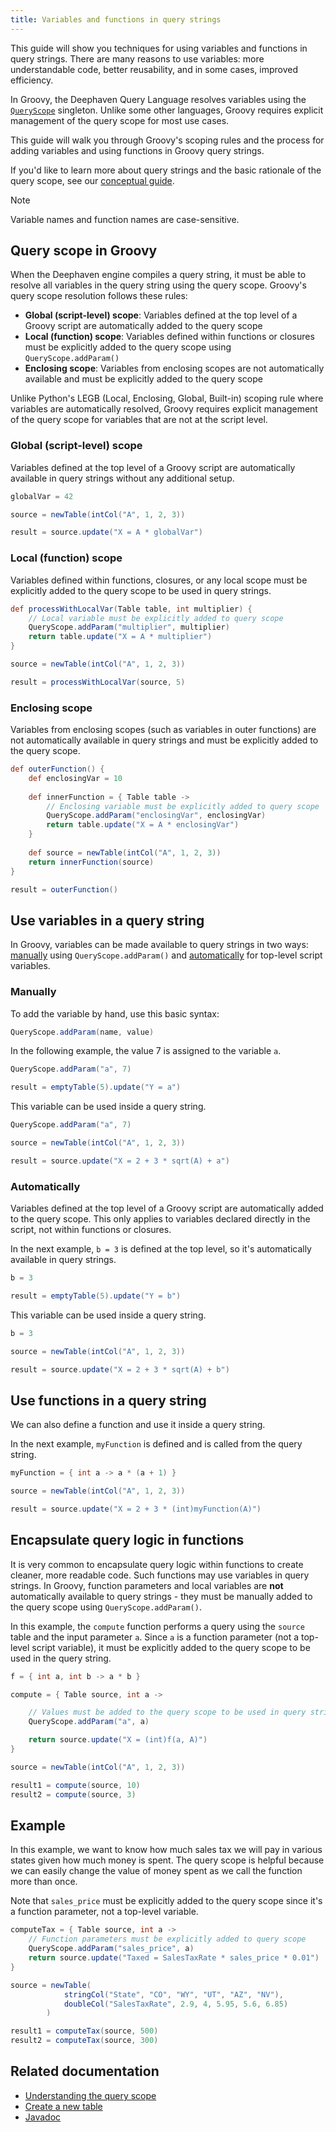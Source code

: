 ```yaml
---
title: Variables and functions in query strings
---
```


This guide will show you techniques for using variables and functions in query strings. There are many reasons to use variables: more understandable code, better reusability, and in some cases, improved efficiency.

In Groovy, the Deephaven Query Language resolves variables using the [`QueryScope`](/core/javadoc/io/deephaven/engine/context/QueryScope.html) singleton. Unlike some other languages, Groovy requires explicit management of the query scope for most use cases.

This guide will walk you through Groovy's scoping rules and the process for adding variables and using functions in Groovy query strings.

If you'd like to learn more about query strings and the basic rationale of the query scope, see our [conceptual guide](../how-to-guides/queryscope.md).

> [!NOTE]
> Variable names and function names are case-sensitive.

## Query scope in Groovy

When the Deephaven engine compiles a query string, it must be able to resolve all variables in the query string using the query scope. Groovy's query scope resolution follows these rules:

- **Global (script-level) scope**: Variables defined at the top level of a Groovy script are automatically added to the query scope
- **Local (function) scope**: Variables defined within functions or closures must be explicitly added to the query scope using `QueryScope.addParam()`
- **Enclosing scope**: Variables from enclosing scopes are not automatically available and must be explicitly added to the query scope

Unlike Python's LEGB (Local, Enclosing, Global, Built-in) scoping rule where variables are automatically resolved, Groovy requires explicit management of the query scope for variables that are not at the script level.

### Global (script-level) scope

Variables defined at the top level of a Groovy script are automatically available in query strings without any additional setup.

```groovy order=source,result
globalVar = 42

source = newTable(intCol("A", 1, 2, 3))

result = source.update("X = A * globalVar")
```

### Local (function) scope

Variables defined within functions, closures, or any local scope must be explicitly added to the query scope to be used in query strings.

```groovy order=source,result
def processWithLocalVar(Table table, int multiplier) {
    // Local variable must be explicitly added to query scope
    QueryScope.addParam("multiplier", multiplier)
    return table.update("X = A * multiplier")
}

source = newTable(intCol("A", 1, 2, 3))

result = processWithLocalVar(source, 5)
```

### Enclosing scope

Variables from enclosing scopes (such as variables in outer functions) are not automatically available in query strings and must be explicitly added to the query scope.

```groovy order=source,result
def outerFunction() {
    def enclosingVar = 10
    
    def innerFunction = { Table table ->
        // Enclosing variable must be explicitly added to query scope
        QueryScope.addParam("enclosingVar", enclosingVar)
        return table.update("X = A * enclosingVar")
    }
    
    def source = newTable(intCol("A", 1, 2, 3))
    return innerFunction(source)
}

result = outerFunction()
```

## Use variables in a query string

In Groovy, variables can be made available to query strings in two ways: [manually](#manually) using `QueryScope.addParam()` and [automatically](#automatically) for top-level script variables.

### Manually

To add the variable by hand, use this basic syntax:

```groovy skip-test
QueryScope.addParam(name, value)
```

In the following example, the value 7 is assigned to the variable `a`.

```groovy
QueryScope.addParam("a", 7)

result = emptyTable(5).update("Y = a")
```

This variable can be used inside a query string.

```groovy order=source,result
QueryScope.addParam("a", 7)

source = newTable(intCol("A", 1, 2, 3))

result = source.update("X = 2 + 3 * sqrt(A) + a")
```

### Automatically

Variables defined at the top level of a Groovy script are automatically added to the query scope. This only applies to variables declared directly in the script, not within functions or closures.

In the next example, `b = 3` is defined at the top level, so it's automatically available in query strings.

```groovy
b = 3

result = emptyTable(5).update("Y = b")
```

This variable can be used inside a query string.

```groovy order=source,result
b = 3

source = newTable(intCol("A", 1, 2, 3))

result = source.update("X = 2 + 3 * sqrt(A) + b")
```

## Use functions in a query string

We can also define a function and use it inside a query string.

In the next example, `myFunction` is defined and is called from the query string.

```groovy order=source,result
myFunction = { int a -> a * (a + 1) }

source = newTable(intCol("A", 1, 2, 3))

result = source.update("X = 2 + 3 * (int)myFunction(A)")
```

## Encapsulate query logic in functions

It is very common to encapsulate query logic within functions to create cleaner, more readable code. Such functions may use variables in query strings. In Groovy, function parameters and local variables are **not** automatically available to query strings - they must be manually added to the query scope using `QueryScope.addParam()`.

In this example, the `compute` function performs a query using the `source` table and the input parameter `a`. Since `a` is a function parameter (not a top-level script variable), it must be explicitly added to the query scope to be used in the query string.

```groovy order=source,result1,result2
f = { int a, int b -> a * b }

compute = { Table source, int a ->

    // Values must be added to the query scope to be used in query strings.
    QueryScope.addParam("a", a)

    return source.update("X = (int)f(a, A)")
}

source = newTable(intCol("A", 1, 2, 3))

result1 = compute(source, 10)
result2 = compute(source, 3)
```

## Example

In this example, we want to know how much sales tax we will pay in various states given how much money is spent. The query scope is helpful because we can easily change the value of money spent as we call the function more than once.

Note that `sales_price` must be explicitly added to the query scope since it's a function parameter, not a top-level variable.

```groovy order=source,result1,result2
computeTax = { Table source, int a ->
    // Function parameters must be explicitly added to query scope
    QueryScope.addParam("sales_price", a)
    return source.update("Taxed = SalesTaxRate * sales_price * 0.01")
}

source = newTable(
            stringCol("State", "CO", "WY", "UT", "AZ", "NV"),
            doubleCol("SalesTaxRate", 2.9, 4, 5.95, 5.6, 6.85)
        )

result1 = computeTax(source, 500)
result2 = computeTax(source, 300)
```

## Related documentation

- [Understanding the query scope](../how-to-guides/queryscope.md)
- [Create a new table](./new-and-empty-table.md#newtable)
- [Javadoc](/core/javadoc/io/deephaven/engine/context/QueryScope.html)
